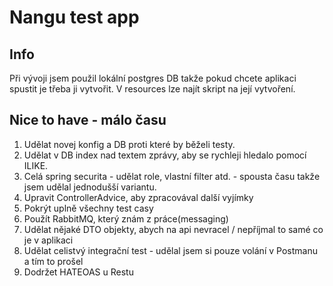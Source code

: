# Nangu test app
## Info
Při vývoji jsem použil lokální postgres DB takže pokud chcete aplikaci spustit je třeba ji vytvořit. V resources lze najít skript na její vytvoření.

## Nice to have - málo času
1. Udělat novej konfig a DB proti které by běželi testy.
2. Udělat v DB index nad textem zprávy, aby se rychleji hledalo pomocí ILIKE.
3. Celá spring securita - udělat role, vlastní filter atd. - spousta času takže jsem udělal jednodušší variantu.
4. Upravit ControllerAdvice, aby zpracovával další vyjímky
5. Pokrýt uplně všechny test casy
6. Použít RabbitMQ, který znám z práce(messaging)
7. Udělat nějaké DTO objekty, abych na api nevracel / nepříjmal to samé co je v aplikaci
8. Udělat celistvý integrační test - udělal jsem si pouze volání v Postmanu a tím to prošel
9. Dodržet HATEOAS u Restu
